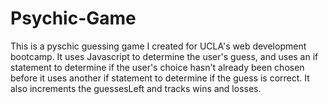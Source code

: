 # Psychic-Game

This is a pyschic guessing game I created for UCLA's web development bootcamp. It uses Javascript to determine the user's guess, and uses an if statement to determine if the user's choice hasn't already been chosen before it uses another if statement to determine if the guess is correct. It also increments the guessesLeft and tracks wins and losses.
